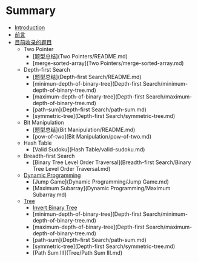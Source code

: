 # Summary

* [Introduction](README.md)
* [前言](前言.md)
* [目前收录的题目](目前收录的题目.md)
    * Two Pointer
        * [题型总结](Two Pointers/README.md)
        * [merge-sorted-array](Two Pointers/merge-sorted-array.md)
    * Depth-first Search
        * [题型总结](Depth-first Search/README.md)
        * [minimun-depth-of-binary-tree](Depth-first Search/minimum-depth-of-binary-tree.md)
        * [maximum-depth-of-binary-tree](Depth-first Search/maximum-depth-of-binary-tree.md)
        * [path-sum](Depth-first Search/path-sum.md)
        * [symmetric-tree](Depth-first Search/symmetric-tree.md)
    * Bit Manipulation
        * [题型总结](Bit Manipulation/README.md)
        * [pow-of-two](Bit Manipulation/pow-of-two.md)
    * Hash Table
        * [Valid Sudoku](Hash Table/valid-sudoku.md)
    * Breadth-first Search
        * [Binary Tree Level Order Traversal](Breadth-first Search/Binary Tree Level Order Traversal.md)
    * [Dynamic Programming](dynamic-programming.md)
        * [Jump Game](Dynamic Programming/Jump Game.md)
        * [Maximum Subarray](Dynamic Programming/Maximum Subarray.md)
    * [Tree](tree.md)
        * [Invert Binary Tree](Tree/invert-binary-tree.md)
        * [minimun-depth-of-binary-tree](Depth-first Search/minimum-depth-of-binary-tree.md)
        * [maximum-depth-of-binary-tree](Depth-first Search/maximum-depth-of-binary-tree.md)
        * [path-sum](Depth-first Search/path-sum.md)
        * [symmetric-tree](Depth-first Search/symmetric-tree.md)
        * [Path Sum III](Tree/Path Sum III.md)

